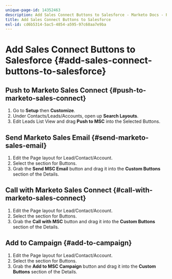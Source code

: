 ```yaml
---
unique-page-id: 14352463
description: Add Sales Connect Buttons to Salesforce - Marketo Docs - Product Documentation
title: Add Sales Connect Buttons to Salesforce
exl-id: cd6b5314-5ac5-4854-a595-97c68aa7e9ba
---
```

# Add Sales Connect Buttons to Salesforce {#add-sales-connect-buttons-to-salesforce}

## Push to Marketo Sales Connect {#push-to-marketo-sales-connect}

1. Go to **Setup** then **Customize**.
1. Under Contacts/Leads/Accounts, open up **Search Layouts**.
1. Edit Leads List View and drag **Push to MSC** into the Selected Buttons.

## Send Marketo Sales Email {#send-marketo-sales-email}

1. Edit the Page layout for Lead/Contact/Account.
1. Select the section for Buttons.
1. Grab the **Send MSC Email** button and drag it into the **Custom Buttons** section of the Details.

## Call with Marketo Sales Connect {#call-with-marketo-sales-connect}

1. Edit the Page layout for Lead/Contact/Account.
1. Select the section for Buttons.
1. Grab the **Call with MSC** button and drag it into the **Custom Buttons** section of the Details.

## Add to Campaign {#add-to-campaign}

1. Edit the Page layout for Lead/Contact/Account.
1. Select the section for Buttons.
1. Grab the **Add to MSC Campaign** button and drag it into the **Custom Buttons** section of the Details.
